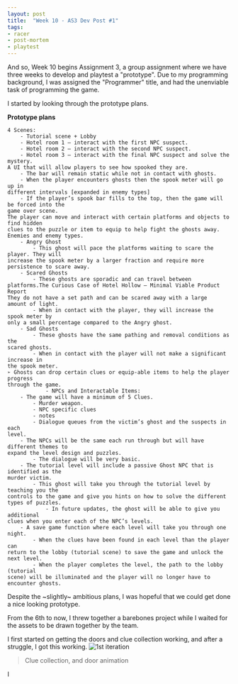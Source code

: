 ```yaml
---
layout: post
title:  "Week 10 - AS3 Dev Post #1"
tags: 
- racer
- post-mortem
- playtest
---
```

And so, Week 10 begins Assignment 3, a group assignment where we have three
weeks to develop and playtest a "prototype". Due to my programming background,
I was assigned the "Programmer" title, and had the unenviable task of programming
the game. 

I started by looking through the prototype plans.

**Prototype plans**
```
4 Scenes:
    - Tutorial scene + Lobby
    - Hotel room 1 – interact with the first NPC suspect.
    - Hotel room 2 – interact with the second NPC suspect.
    - Hotel room 3 – interact with the final NPC suspect and solve the mystery.
A UI that will allow players to see how spooked they are.
    - The bar will remain static while not in contact with ghosts.
    - When the player encounters ghosts then the spook meter will go up in
different intervals [expanded in enemy types]
    - If the player’s spook bar fills to the top, then the game will be forced into the
game over scene.
The player can move and interact with certain platforms and objects to find hidden
clues to the puzzle or item to equip to help fight the ghosts away.
Enemies and enemy types.
    - Angry Ghost
        - This ghost will pace the platforms waiting to scare the player. They will
increase the spook meter by a larger fraction and require more
persistence to scare away.
    - Scared Ghosts
        - These ghosts are sporadic and can travel between platforms.The Curious Case of Hotel Hollow – Minimal Viable Product Report
They do not have a set path and can be scared away with a large
amount of light.
        - When in contact with the player, they will increase the spook meter by
only a small percentage compared to the Angry ghost.
    - Sad Ghosts
        - These ghosts have the same pathing and removal conditions as the
scared ghosts.
        - When in contact with the player will not make a significant increase in
the spook meter.
➢ Ghosts can drop certain clues or equip-able items to help the player progress
through the game.
            - NPCs and Interactable Items:
    - The game will have a minimum of 5 Clues.
        - Murder weapon.
        - NPC specific clues
        - notes
        - Dialogue queues from the victim’s ghost and the suspects in each
level.
    - The NPCs will be the same each run through but will have different themes to
expand the level design and puzzles.
        - The dialogue will be very basic.
    - The tutorial level will include a passive Ghost NPC that is identified as the
murder victim.
        - This ghost will take you through the tutorial level by teaching you the
controls to the game and give you hints on how to solve the different
types of puzzles.
            - In future updates, the ghost will be able to give you additional
clues when you enter each of the NPC’s levels.
    - A save game function where each level will take you through one night.
        - When the clues have been found in each level than the player can
return to the lobby (tutorial scene) to save the game and unlock the
next level.
        - When the player completes the level, the path to the lobby (tutorial
scene) will be illuminated and the player will no longer have to
encounter ghosts.
```

Despite the ~slightly~ ambitious plans, I was hopeful that we could get done a
nice looking prototype.

From the 6th to now, I threw together a barebones project while I waited for the
assets to be drawn together by the team.

I first started on getting the doors and clue collection working, and after a
struggle, I got this working.
![1st iteration](/gd-blog/img/1.gif)
> Clue collection, and door animation

I

